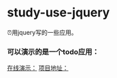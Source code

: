 # study-use-jquery
⏰用jquery写的一些应用。

### 可以演示的是一个todo应用：

[在线演示：](https://mrzqii.github.io/study-use-jquery/jquery/my-to-do/)
[项目地址：](https://github.com/mrzqii/study-use-jquery/tree/master/jquery/my-to-do)
